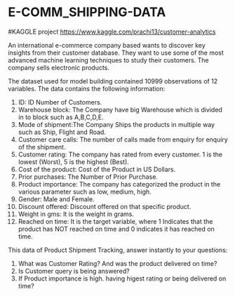 # E-COMM_SHIPPING-DATA

#KAGGLE project https://www.kaggle.com/prachi13/customer-analytics

An international e-commerce company based wants to discover key insights from their customer database. They want to use some of the most advanced machine learning techniques to study their customers. The company sells electronic products.

The dataset used for model building contained 10999 observations of 12 variables. The data contains the following information:

1. ID: ID Number of Customers.
2. Warehouse block: The Company have big Warehouse which is divided in to block such as A,B,C,D,E.
3. Mode of shipment:The Company Ships the products in multiple way such as Ship, Flight and Road. 
4. Customer care calls: The number of calls made from enquiry for enquiry of the shipment. 
5. Customer rating: The company has rated from every customer. 1 is the lowest (Worst), 5 is the highest (Best). 
6. Cost of the product: Cost of the Product in US Dollars. 
7. Prior purchases: The Number of Prior Purchase. 
8. Product importance: The company has categorized the product in the various parameter such as low, medium, high. 
9. Gender: Male and Female.
10. Discount offered: Discount offered on that specific product.
11. Weight in gms: It is the weight in grams.
12. Reached on time: It is the target variable, where 1 Indicates that the product has NOT reached on time and 0 indicates it has reached on time.

This data of Product Shipment Tracking, answer instantly to your questions:

1. What was Customer Rating? And was the product delivered on time?
2. Is Customer query is being answered?
3. If Product importance is high. having higest rating or being delivered on time?

